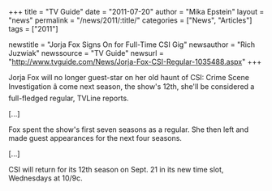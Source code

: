 +++
title = "TV Guide"
date = "2011-07-20"
author = "Mika Epstein"
layout = "news"
permalink = "/news/2011/:title/"
categories = ["News", "Articles"]
tags = ["2011"]

newstitle = "Jorja Fox Signs On for Full-Time CSI Gig"
newsauthor = "Rich Juzwiak"
newssource = "TV Guide"
newsurl = "http://www.tvguide.com/News/Jorja-Fox-CSI-Regular-1035488.aspx"
+++

Jorja Fox will no longer guest-star on her old haunt of CSI: Crime Scene Investigation â come next season, the show's 12th, she'll be considered a full-fledged regular, TVLine reports.

[...]

Fox spent the show's first seven seasons as a regular. She then left and made guest appearances for the next four seasons.

[...]

CSI will return for its 12th season on Sept. 21 in its new time slot, Wednesdays at 10/9c.

